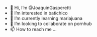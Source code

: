 - 👋 Hi, I’m @JoaquinGasperetti
- 👀 I’m interested in batichico
- 🌱 I’m currently learning mariajuana
- 💞️ I’m looking to collaborate on pornhub
- 📫 How to reach me ...

<!---
JoaquinGasperetti/JoaquinGasperetti is a ✨ special ✨ repository because its `README.md` (this file) appears on your GitHub profile.
You can click the Preview link to take a look at your changes.
--->
